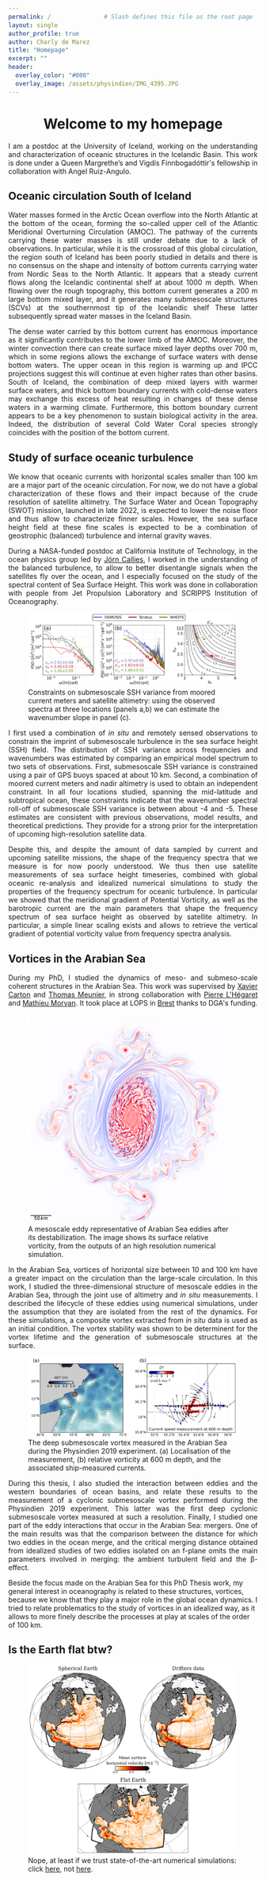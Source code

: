 ```yaml
---
permalink: /               # Slash defines this file as the root page
layout: single 
author_profile: true
author: Charly de Marez
title: "Homepage"
excerpt: ""
header:
  overlay_color: "#000"
  overlay_image: /assets/physindien/IMG_4395.JPG
---
```



# <center> Welcome to my homepage</center> 




<p align="justify">
I am a postdoc at the University of Iceland, working on the understanding and characterization of oceanic structures in the Icelandic Basin. This work is done under a Queen Margrethe’s and Vigdís Finnbogadóttir's fellowship in collaboration with Angel Ruiz-Angulo. 


## Oceanic circulation South of Iceland

<p align="justify">
Water masses formed in the Arctic Ocean overflow into the North Atlantic at the bottom of the ocean, forming the so-called upper cell of the Atlantic Meridional Overturning Circulation (AMOC).
The pathway of the currents carrying these water masses is still under debate due to a lack of observations.
In particular, while it is the crossroad of this global circulation, the region south of Iceland has been poorly studied in details and there is no consensus on the shape and intensity of bottom currents carrying water from Nordic Seas to the North Atlantic.
It appears that a steady current flows along the Icelandic continental shelf at about 1000 m depth.
When flowing over the rough topography, this bottom current generates a 200 m large bottom mixed layer, and it generates many submesoscale structures (SCVs) at the southernmost tip of the Icelandic shelf
These latter subsequently spread water masses in the Iceland Basin.
</p>





<p align="justify">
The dense water carried by this bottom current has enormous importance as it significantly contributes to the lower limb of the AMOC. 
Moreover, the winter convection there can create surface mixed layer depths over 700 m, which in some regions allows the exchange of surface waters with dense bottom waters. 
The upper ocean in this region is warming up and IPCC projections suggest this will continue at even higher rates than other basins. 
South of Iceland, the combination of deep mixed layers with warmer surface waters, and thick bottom boundary currents with cold-dense waters may exchange this excess of heat resulting in changes of these dense waters in a warming climate.   
Furthermore, this bottom boundary current appears to be a key phenomenon to sustain biological activity in the area.
Indeed, the distribution of several Cold Water Coral species strongly coincides with the position of the bottom current.
</p>




## Study of surface oceanic turbulence 

<p align="justify">
We know that oceanic currents with horizontal scales smaller than 100 km are a major part of the oceanic circulation. For now, we do not have a global characterization of these flows and their impact because of the crude resolution of satellite altimetry.
The Surface Water and Ocean Topography (SWOT) mission, launched in late 2022, is expected to lower the noise floor and thus allow to characterize finner scales.
However, the sea surface height field at these fine scales is expected to be a combination of geostrophic (balanced) turbulence and internal gravity waves.
</p>

<p align="justify">
During a NASA-funded postdoc at California Institute of Technology, in the ocean physics group led by <a href=" https://jcallies.com/">Jörn Callies</a>, I worked in the understanding of the balanced turbulence, to allow to better disentangle signals when the satellites fly over the ocean, and I especially focused on the study of the spectral content of Sea Surface Height. 
This work was done in collaboration with people from Jet Propulsion Laboratory and SCRIPPS Institution of Oceanography.
</p>

<figure> <img src="/assets/recap_mooring_v2.png">
<figcaption> Constraints on submesoscale SSH variance from moored current meters and satellite altimetry: using the observed spectra at three locations (panels a,b) we can estimate the wavenumber slope in panel (c). </figcaption> </figure>

<p align="justify">
I first used a combination of <i>in situ</i> and remotely sensed observations to constrain the imprint of submesoscale turbulence in the sea surface height (SSH) field.
The distribution of SSH variance across frequencies and wavenumbers was estimated by comparing an empirical model spectrum to two sets of observations.
First, submesoscale SSH variance is constrained using a pair of GPS buoys spaced at about 10 km.
Second, a combination of moored current meters and nadir altimetry is used to obtain an independent constraint.
In all four locations studied, spanning the mid-latitude and subtropical ocean, these constraints indicate that the wavenumber spectral roll-off of submesoscale SSH variance is between about -4 and -5.
These estimates are consistent with previous observations, model results, and theoretical predictions.
They provide for a strong prior for the interpretation of upcoming high-resolution satellite data.
</p>

<p align="justify">
Despite this, and despite the amount of data sampled by current and upcoming satellite missions, the shape of the frequency spectra that we measure is for now poorly understood. 
We thus then use satellite measurements of sea surface height timeseries, combined with global oceanic re-analysis and idealized numerical simulations to study the properties of the frequency spectrum for oceanic turbulence.
In particular we showed that the meridional gradient of Potential Vorticity, as well as the barotropic current are the main parameters that shape the frequency spectrum of sea surface height as observed by satellite altimetry. In particular, a simple linear scaling exists and allows to retrieve the vertical gradient of potential vorticity value from frequency spectra analysis.
</p>



## Vortices in the Arabian Sea

<p align="justify">
During my PhD, I studied the dynamics of meso- and submeso-scale coherent structures in the Arabian Sea. This work was supervised by <a href="https://scholar.google.com/citations?user=R_-h7fgAAAAJ&hl=en">Xavier Carton</a> and <a href="https://scholar.google.fr/citations?user=EI2ZEqAAAAAJ&hl=fr">Thomas Meunier</a>, in strong collaboration with <a href="https://www.researchgate.net/profile/Pierre-Lhegaret">Pierre L'Hégaret</a> and <a href="https://www.researchgate.net/profile/Mathieu-Morvan">Mathieu Morvan</a>. It took place at LOPS in <a href="https://en.wikipedia.org/wiki/T%C3%ADr_na_n%C3%93g">Brest</a> thanks to DGA's funding.
</p>

<figure> <img src="/assets/nice_ending.png">
<figcaption> A mesoscale eddy representative of Arabian Sea eddies after its destabilization. The image shows its surface relative vorticity, from the outputs of an high resolution numerical simulation.</figcaption> </figure>

<p align="justify">
In the Arabian Sea, vortices of horizontal size between 10 and 100 km have a greater impact on the circulation than the large-scale circulation.
In this work, I studied the three-dimensional structure of mesoscale eddies in the Arabian Sea, through the joint use of altimetry and  <i>in situ</i>  measurements.  I described the lifecycle of these eddies using numerical simulations, under the assumption that they are isolated from the rest of the dynamics. For these simulations, a composite vortex extracted from  <i>in situ</i>  data is used as an initial condition.  The vortex stability was shown to be determinent for the vortex lifetime and the generation of submesoscale structures at the surface. 
</p>

<figure> <img src="/assets/Recap_dynamical_mod.png">
<figcaption> The deep submesoscale vortex measured in the Arabian Sea during the Physindien 2019 experiment. (a) Localisation of the measurement, (b) relative vorticity at 600 m depth, and the associated ship-measured currents.</figcaption> </figure>


<p align="justify">
During this thesis, I also studied the interaction between eddies and the western boundaries of ocean basins, and relate these results to the measurement of a cyclonic submesoscale vortex performed during the Physindien 2019 experiment.
This latter was the first deep cyclonic submesoscale vortex measured at such a resolution.
Finally, I studied one part of the eddy interactions that occur in the Arabian Sea: mergers. One of the main results was that the comparison between the distance for which two eddies in the ocean merge, and the critical merging distance obtained from idealized studies of two eddies isolated on an f-plane omits the main parameters involved in merging: the ambient turbulent field and the β-effect.
</p>

<p align="justify">

Beside the focus made on the Arabian Sea for this PhD Thesis work, my general interest in oceanography is related to these structures, vortices, because we know that they play a major role in the global ocean dynamics. I tried to relate problematics to the study of vortices in an idealized way, as it allows to more finely describe the processes at play at scales of the order of 100 km.
</p>


## Is the Earth flat btw?

<figure> <img src="/assets/compare_current_fancy.png">
<figcaption> Nope, at least if we trust state-of-the-art numerical simulations: click <a href="https://arxiv.org/abs/2001.01521">here</a>, not <a href="https://www.youtube.com/watch?v=pMKQTyrqTs0">here</a>. </figcaption> </figure>






